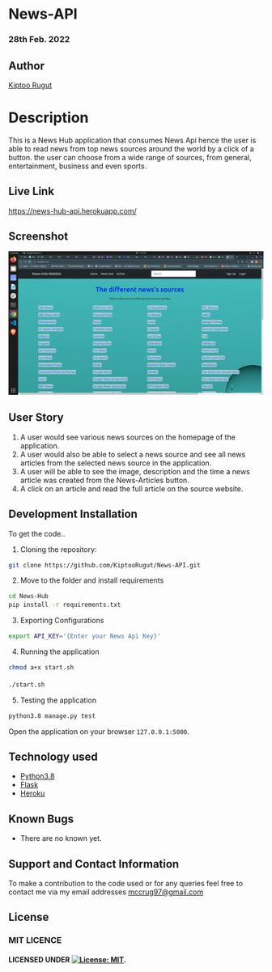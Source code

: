 # News-API

### 28th Feb. 2022

## Author

[Kiptoo Rugut](https://github.com/KiptooRugut)

# Description
This is a News Hub application that consumes News Api hence the user is able to read news from top news sources around the world by a click of a button. the user can choose from a wide range of sources, from general, entertainment, business and even sports.

## Live Link

https://news-hub-api.herokuapp.com/

## Screenshot

<img src="app/static/images/HerokuNewsAPI.png">

## User Story

1. A user would see various news sources on the homepage of the application.
2. A user would also be able to select a news source and see all news articles from the selected news source in the application.
3. A user will be able to see the image, description and the time a news article was created from the News-Articles button.
4. A click on an article and read the full article on the source website.


## Development Installation
To get the code..

1. Cloning the repository:
  ```bash
  git clone https://github.com/KiptooRugut/News-API.git
  ```
2. Move to the folder and install requirements
  ```bash
  cd News-Hub
  pip install -r requirements.txt
  ```
3. Exporting Configurations
  ```bash
  export API_KEY='{Enter your News Api Key}'
  ```
4. Running the application

  ```bash
  chmod a+x start.sh

  ./start.sh
  ```
5. Testing the application
  ```bash
  python3.8 manage.py test
  ```
Open the application on your browser `127.0.0.1:5000`.


## Technology used

* [Python3.8](https://www.python.org/)
* [Flask](http://flask.pocoo.org/)
* [Heroku](https://heroku.com)


## Known Bugs
* There are no known yet.

## Support and Contact Information 

To make a contribution to the code used or for any queries feel free to contact me via my email addresses mccrug97@gmail.com

## License

### MIT LICENCE

#### LICENSED UNDER  [![License: MIT](https://img.shields.io/badge/License-MIT-yellow.svg)](LICENSE).
